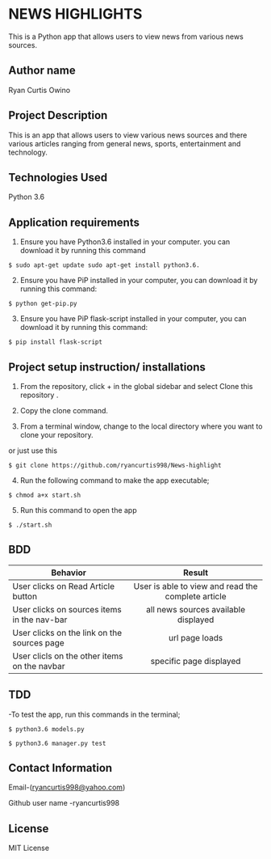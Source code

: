 # NEWS HIGHLIGHTS

This is a Python app that allows users to view news from various news  sources.

## Author name

Ryan Curtis Owino

## Project Description

This is an app that allows users to view various news sources and there various articles ranging from general news, sports, entertainment and  technology.

## Technologies Used

Python 3.6

## Application requirements

1. Ensure you have Python3.6 installed  in your computer. you can download it by running this command

`$ sudo apt-get update sudo apt-get install python3.6.`

2. Ensure you have PiP installed in your computer, you can download it by running this command:

`$ python get-pip.py`

3. Ensure you have PiP flask-script installed in your computer, you can download it by running this command:

 `$ pip install flask-script`  

## Project setup instruction/ installations


1. From the repository, click + in the global sidebar and select Clone this repository .

2.  Copy the clone command.

3.  From a terminal window, change to the local directory where you want to clone your repository.

or just use this

`$ git clone https://github.com/ryancurtis998/News-highlight`

4. Run the following command to make the app executable;

`$ chmod a+x start.sh`

5. Run this command to open the app

`$ ./start.sh`


## BDD

| Behavior        | Result |
| ------------- |:----:|
| User clicks on Read Article button | User is able to view and read the complete article |
| User clicks on sources items in the nav-bar | all news sources available displayed|
| User clicks on the link on the sources page | url page loads|
| User clicls on the other items on the navbar| specific page displayed|

## TDD

-To test the app, run this commands in the terminal;

`$ python3.6 models.py`

`$ python3.6 manager.py test`



## Contact Information

Email-(ryancurtis998@yahoo.com)

Github user name -ryancurtis998

## License

MIT License

